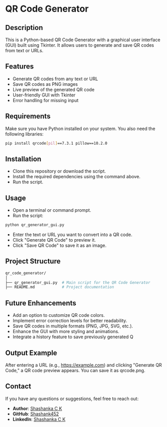 # **QR Code Generator**

## **Description**

This is a Python-based QR Code Generator with a graphical user interface (GUI) built using Tkinter. It allows users to generate and save QR codes from text or URLs.

## **Features**

- Generate QR codes from any text or URL
- Save QR codes as PNG images
- Live preview of the generated QR code
- User-friendly GUI with Tkinter
- Error handling for missing input

## **Requirements**

Make sure you have Python installed on your system. You also need the following libraries:
```bash
pip install qrcode[pil]==7.3.1 pillow==10.2.0
```

## **Installation**

- Clone this repository or download the script.
- Install the required dependencies using the command above.
- Run the script.

## **Usage**

- Open a terminal or command prompt.
- Run the script:
```bash
python qr_generator_gui.py
```
- Enter the text or URL you want to convert into a QR code.
- Click "Generate QR Code" to preview it.
- Click "Save QR Code" to save it as an image.

## **Project Structure**
```bash
qr_code_generator/
│
├── qr_generator_gui.py  # Main script for the QR Code Generator
├── README.md            # Project documentation
```

## **Future Enhancements**
- Add an option to customize QR code colors.
- Implement error correction levels for better readability.
- Save QR codes in multiple formats (PNG, JPG, SVG, etc.).
- Enhance the GUI with more styling and animations.
- Integrate a history feature to save previously generated Q

## **Output Example**

After entering a URL (e.g., https://example.com) and clicking "Generate QR Code," a QR code preview appears. You can save it as qrcode.png.

## **Contact**
If you have any questions or suggestions, feel free to reach out:
- **Author**: [Shashanka C K](mailto:your-email@example.com)  
- **GitHub**: [Shashank452](https://github.com/Shashank452)  
- **LinkedIn**: [Shashanka C K](https://www.linkedin.com/in/shashanka-c-k)
